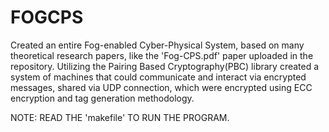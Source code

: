 # FOGCPS
Created an entire Fog-enabled Cyber-Physical System, based on many theoretical research papers, like the 'Fog-CPS.pdf' paper uploaded in the repository. Utilizing the Pairing Based Cryptography(PBC) library created a system of machines that could communicate and interact via encrypted messages, shared via UDP connection, which were encrypted using ECC encryption and tag generation methodology.

NOTE: READ THE 'makefile' TO RUN THE PROGRAM.
